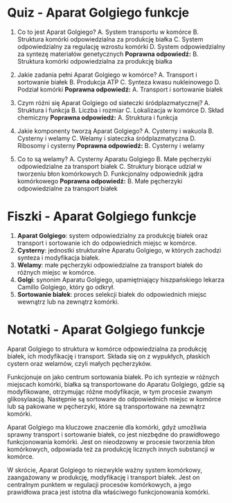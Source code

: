  # Quiz - Aparat Golgiego funkcje
1. Co to jest Aparat Golgiego?
   A. System transportu w komórce
   B. Struktura komórki odpowiedzialna za produkcję białka
   C. System odpowiedzialny za regulację wzrostu komórki
   D. System odpowiedzialny za syntezę materiałów genetycznych
   **Poprawna odpowiedź:** B. Struktura komórki odpowiedzialna za produkcję białka

2. Jakie zadania pełni Aparat Golgiego w komórce?
   A. Transport i sortowanie białek
   B. Produkcja ATP
   C. Synteza kwasu nukleinowego
   D. Podział komórki
   **Poprawna odpowiedź:** A. Transport i sortowanie białek

3. Czym różni się Aparat Golgiego od siateczki śródplazmatycznej?
   A. Struktura i funkcja
   B. Liczba i rozmiar
   C. Lokalizacja w komórce
   D. Skład chemiczny
   **Poprawna odpowiedź:** A. Struktura i funkcja

4. Jakie komponenty tworzą Aparat Golgiego?
   A. Cysterny i wakuola
   B. Cysterny i welamy
   C. Welamy i siateczka śródplazmatyczna
   D. Ribosomy i cysterny
   **Poprawna odpowiedź:** B. Cysterny i welamy

5. Co to są welamy?
   A. Cysterny Aparatu Golgiego
   B. Małe pęcherzyki odpowiedzialne za transport białek
   C. Struktury biorące udział w tworzeniu błon komórkowych
   D. Funkcjonalny odpowiednik jądra komórkowego
   **Poprawna odpowiedź:** B. Małe pęcherzyki odpowiedzialne za transport białek

# Fiszki - Aparat Golgiego funkcje
1. **Aparat Golgiego**: system odpowiedzialny za produkcję białek oraz transport i sortowanie ich do odpowiednich miejsc w komórce.
2. **Cysterny**: jednostki strukturalne Aparatu Golgiego, w których zachodzi synteza i modyfikacja białek.
3. **Welamy**: małe pęcherzyki odpowiedzialne za transport białek do różnych miejsc w komórce.
4. **Golgi**: synonim Aparatu Golgiego, upamiętniający hiszpańskiego lekarza Camillo Golgiego, który go odkrył.
5. **Sortowanie białek**: proces selekcji białek do odpowiednich miejsc wewnątrz lub na zewnątrz komórki.

# Notatki - Aparat Golgiego funkcje
Aparat Golgiego to struktura w komórce odpowiedzialna za produkcję białek, ich modyfikację i transport. Składa się on z wypukłych, płaskich cystern oraz welamów, czyli małych pęcherzyków.

Funkcjonuje on jako centrum sortowania białek. Po ich syntezie w różnych miejscach komórki, białka są transportowane do Aparatu Golgiego, gdzie są modyfikowane, otrzymując różne modyfikacje, w tym procesie zwanym glikosylaacją. Następnie są sortowane do odpowiednich miejsc w komórce lub są pakowane w pęcherzyki, które są transportowane na zewnątrz komórki.

Aparat Golgiego ma kluczowe znaczenie dla komórki, gdyż umożliwia sprawny transport i sortowanie białek, co jest niezbędne do prawidłowego funkcjonowania komórki. Jest on nieodzowny w procesie tworzenia błon komórkowych, odpowiada też za produkcję licznych innych substancji w komórce.

W skrócie, Aparat Golgiego to niezwykle ważny system komórkowy, zaangażowany w produkcję, modyfikację i transport białek. Jest on centralnym punktem w regulacji procesów komórkowych, a jego prawidłowa praca jest istotna dla właściwego funkcjonowania komórki.
